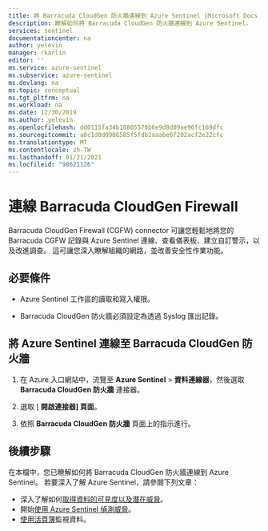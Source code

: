```yaml
---
title: 將 Barracuda CloudGen 防火牆連線到 Azure Sentinel |Microsoft Docs
description: 瞭解如何將 Barracuda CloudGen 防火牆連線到 Azure Sentinel。
services: sentinel
documentationcenter: na
author: yelevin
manager: rkarlin
editor: ''
ms.service: azure-sentinel
ms.subservice: azure-sentinel
ms.devlang: na
ms.topic: conceptual
ms.tgt_pltfrm: na
ms.workload: na
ms.date: 12/30/2019
ms.author: yelevin
ms.openlocfilehash: dd0115fa34b10805570b6e9d8d09ae96fc169dfc
ms.sourcegitcommit: a0c1d0d0906585f5fdb2aaabe6f202acf2e22cfc
ms.translationtype: MT
ms.contentlocale: zh-TW
ms.lasthandoff: 01/21/2021
ms.locfileid: "98621126"
---
```

# <a name="connect-barracuda-cloudgen-firewall"></a>連線 Barracuda CloudGen Firewall

Barracuda CloudGen Firewall (CGFW) connector 可讓您輕鬆地將您的 Barracuda CGFW 記錄與 Azure Sentinel 連線、查看儀表板、建立自訂警示，以及改進調查。 這可讓您深入瞭解組織的網路，並改善安全性作業功能。

## <a name="prerequisites"></a>必要條件

- Azure Sentinel 工作區的讀取和寫入權限。

- Barracuda CloudGen 防火牆必須設定為透過 Syslog 匯出記錄。

## <a name="connect-azure-sentinel-to-barracuda-cloudgen-firewall"></a>將 Azure Sentinel 連線至 Barracuda CloudGen 防火牆

1. 在 Azure 入口網站中，流覽至 **Azure Sentinel**  >  **資料連線器**，然後選取 **Barracuda CloudGen 防火牆** 連接器。

2. 選取 [ **開啟連接器] 頁面**。

3. 依照 **Barracuda CloudGen 防火牆** 頁面上的指示進行。


## <a name="next-steps"></a>後續步驟
在本檔中，您已瞭解如何將 Barracuda CloudGen 防火牆連線到 Azure Sentinel。 若要深入了解 Azure Sentinel，請參閱下列文章：
- 深入了解如何[取得資料的可見度以及潛在威脅](quickstart-get-visibility.md)。
- 開始[使用 Azure Sentinel 偵測威脅](tutorial-detect-threats-built-in.md)。
- [使用活頁簿](tutorial-monitor-your-data.md)監視資料。


